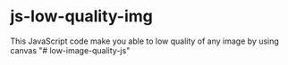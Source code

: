 # js-low-quality-img
This JavaScript code make you able to low quality of any image by using canvas
"# low-image-quality-js" 
